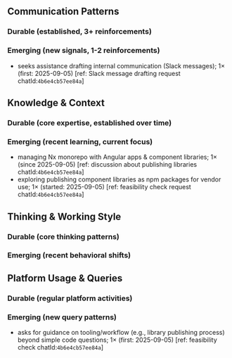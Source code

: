 ## Communication Patterns
### Durable (established, 3+ reinforcements)

### Emerging (new signals, 1-2 reinforcements)
- seeks assistance drafting internal communication (Slack messages); 1× (first: 2025-09-05) [ref: Slack message drafting request chatId:`4b6e4cb57ee84a`]

## Knowledge & Context
### Durable (core expertise, established over time)

### Emerging (recent learning, current focus)
- managing Nx monorepo with Angular apps & component libraries; 1× (since 2025-09-05) [ref: discussion about publishing libraries chatId:`4b6e4cb57ee84a`]
- exploring publishing component libraries as npm packages for vendor use; 1× (started: 2025-09-05) [ref: feasibility check request chatId:`4b6e4cb57ee84a`]

## Thinking & Working Style
### Durable (core thinking patterns)

### Emerging (recent behavioral shifts)

## Platform Usage & Queries
### Durable (regular platform activities)

### Emerging (new query patterns)
- asks for guidance on tooling/workflow (e.g., library publishing process) beyond simple code questions; 1× (first: 2025-09-05) [ref: feasibility check chatId:`4b6e4cb57ee84a`]